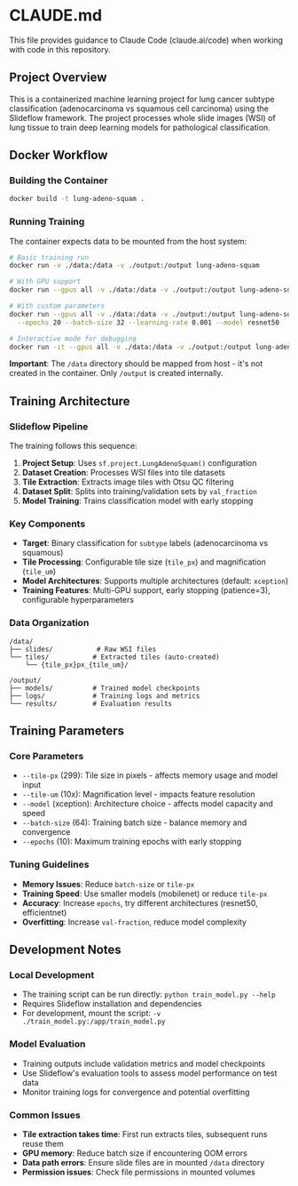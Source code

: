 # CLAUDE.md

This file provides guidance to Claude Code (claude.ai/code) when working with code in this repository.

## Project Overview

This is a containerized machine learning project for lung cancer subtype classification (adenocarcinoma vs squamous cell carcinoma) using the Slideflow framework. The project processes whole slide images (WSI) of lung tissue to train deep learning models for pathological classification.

## Docker Workflow

### Building the Container
```bash
docker build -t lung-adeno-squam .
```

### Running Training
The container expects data to be mounted from the host system:

```bash
# Basic training run
docker run -v ./data:/data -v ./output:/output lung-adeno-squam

# With GPU support
docker run --gpus all -v ./data:/data -v ./output:/output lung-adeno-squam

# With custom parameters
docker run --gpus all -v ./data:/data -v ./output:/output lung-adeno-squam \
  --epochs 20 --batch-size 32 --learning-rate 0.001 --model resnet50

# Interactive mode for debugging
docker run -it --gpus all -v ./data:/data -v ./output:/output lung-adeno-squam bash
```

**Important**: The `/data` directory should be mapped from host - it's not created in the container. Only `/output` is created internally.

## Training Architecture

### Slideflow Pipeline
The training follows this sequence:
1. **Project Setup**: Uses `sf.project.LungAdenoSquam()` configuration 
2. **Dataset Creation**: Processes WSI files into tile datasets
3. **Tile Extraction**: Extracts image tiles with Otsu QC filtering
4. **Dataset Split**: Splits into training/validation sets by `val_fraction`
5. **Model Training**: Trains classification model with early stopping

### Key Components
- **Target**: Binary classification for `subtype` labels (adenocarcinoma vs squamous)
- **Tile Processing**: Configurable tile size (`tile_px`) and magnification (`tile_um`)
- **Model Architectures**: Supports multiple architectures (default: `xception`)
- **Training Features**: Multi-GPU support, early stopping (patience=3), configurable hyperparameters

### Data Organization
```
/data/
├── slides/           # Raw WSI files
└── tiles/           # Extracted tiles (auto-created)
    └── {tile_px}px_{tile_um}/

/output/
├── models/          # Trained model checkpoints
├── logs/            # Training logs and metrics  
└── results/         # Evaluation results
```

## Training Parameters

### Core Parameters
- `--tile-px` (299): Tile size in pixels - affects memory usage and model input
- `--tile-um` (10x): Magnification level - impacts feature resolution  
- `--model` (xception): Architecture choice - affects model capacity and speed
- `--batch-size` (64): Training batch size - balance memory and convergence
- `--epochs` (10): Maximum training epochs with early stopping

### Tuning Guidelines
- **Memory Issues**: Reduce `batch-size` or `tile-px`
- **Training Speed**: Use smaller models (mobilenet) or reduce `tile-px`
- **Accuracy**: Increase `epochs`, try different architectures (resnet50, efficientnet)
- **Overfitting**: Increase `val-fraction`, reduce model complexity

## Development Notes

### Local Development
- The training script can be run directly: `python train_model.py --help`
- Requires Slideflow installation and dependencies
- For development, mount the script: `-v ./train_model.py:/app/train_model.py`

### Model Evaluation
- Training outputs include validation metrics and model checkpoints
- Use Slideflow's evaluation tools to assess model performance on test data
- Monitor training logs for convergence and potential overfitting

### Common Issues
- **Tile extraction takes time**: First run extracts tiles, subsequent runs reuse them
- **GPU memory**: Reduce batch size if encountering OOM errors
- **Data path errors**: Ensure slide files are in mounted `/data` directory
- **Permission issues**: Check file permissions in mounted volumes